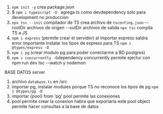 1. `npm init -y`
 crea package.json
 2. $ `npm i typescript -D `
 agrega ts como devdependency solo para development no produccion
 3. `npx tsc --init` compilador de TS
 crea archivo de `tsconfing.json`
-- rootDir archivos de origen
--outDir archivos de salida
`npx tsc` compila TS a JS
4. `npm i express` (permite crear el servidor)
al importar express saldra error
importante instalar los tipos de express para TS 
`npm i @types/express -D`
5. `npm i pg` (crear modulo pg para poder conectarme a BD postgres)
6. `npm i concurrently -D`dependency concurrently permite ejectur con npm run dev
tsc --watch y nodemon 

BASE DATOS server

1. archivo `database.ts` en /src
2. importar pg, instalar modules porque TS no reconoce los tipos de pg `npm i @types/pg -D`
3. importar {pool} from 'pg' pool permite las conexiones
4. pool permite crear la conexion habra que exportarla
este pool object permite hacer consultas a la base de datos